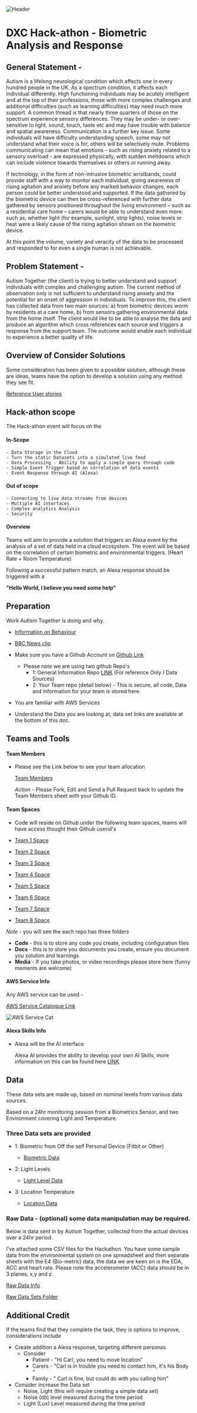 ![Header](./images/header.png)

# DXC Hack-athon - Biometric Analysis and Response

## General Statement -

Autism is a lifelong neurological condition which affects one in every hundred people in the UK. As a spectrum condition, it affects each individual differently. High functioning individuals may be acutely intelligent and at the top of their professions, those with more complex challenges and additional difficulties (such as learning difficulties) may need much more support. A common thread is that nearly three quarters of those on the spectrum experience sensory differences. They may be under- or over-sensitive to light, sound, touch, taste etc and may have trouble with balance and spatial awareness. Communication is a further key issue. Some individuals will have difficulty understanding speech, some may not understand what their voice is for, others will be selectively mute. Problems communicating can mean that emotions – such as rising anxiety related to a sensory overload - are expressed physically, with sudden meltdowns which can include violence towards themselves or others or running away.  

If technology, in the form of non-intrusive biometric wristbands, could provide staff with a way to monitor each individual, giving awareness of rising agitation and anxiety before any marked behavior changes, each person could be better understood and supported. If the data gathered by the biometric device can then be cross-referenced with further data gathered by sensors positioned throughout the living environment – such as a residential care home – carers would be able to understand even more: such as, whether light (for example, sunlight, strip lights), noise levels or heat were a likely cause of the rising agitation shown on the biometric device.

At this point the volume, variety and veracity of the data to be processed and responded to for even a single human is not achievable.


## Problem Statement -

Autism Together (the client) is trying to better understand and support individuals with complex and challenging autism. The current method of observation only is not sufficient to understand rising anxiety and the potential for an onset of aggression in individuals. To improve this, the client has collected data from two main sources: a) from biometric devices worm by residents at a care home, b) from sensors gathering environmental data from the home itself. The client would like to be able to analyse the data and produce an algorithm which cross references each source and triggers a response from the support team. The outcome would enable each individual to experience a better quality of life.

## Overview of Consider Solutions

Some consideration has been given to a possible solution, although these are ideas, teams have the option to develop a solution using any method they see fit.

[Reference User stories](./Data%20Story%20-%20Improve%20Care.md)

## Hack-athon scope

The Hack-athon event will focus on the

#### In-Scope
    - Data Storage in the Cloud
    - Turn the static Datasets into a simulated live feed
    - Data Processing - Ability to apply a simple query through code
    - Simple Event Trigger based on correlation of data events
    - Event Response through AI (Alexa)

#### Out of scope
    - Connecting to live data streams from devices
    - Multiple AI interfaces
    - Complex analytics Analysis
    - Security

#### Overview

Teams will aim to provide a solution that triggers an Alexa event by the analysis of a set of data held in a cloud ecosystem. The event will be based on the correlation of certain biometric and environmental triggers. (Heart Rate + Room Temperature)

Following a successful pattern match, an Alexa response should be triggered with a

  <b>"Hello World, I believe you need some help"</b>

## Preparation

Work Autism Together is doing and why.

- [Information on Behaviour](https://www.autism.org.uk/about/behaviour/meltdowns.aspx)
- [BBC News clip](https://www.bbc.co.uk/news/av/health-44680214/the-watch-that-could-help-manage-severe-autism?SThisFB=)

- Make sure you have a Github Account on [Github Link](https://github.com)  
  - Please note we are using two github Repo's
    - 1: General Information Repo [LINK](https://github.com/ckinson/Autism-Project) (For reference Only / Data Sources)
    - 2: Your Team repo (detail below) - This is secure, all code, Data and information for your team is stored here.
- You are familiar with AWS Services
- Understand the Data you are looking at, data set links are available at the bottom of this doc.


## Teams and Tools

#### Team Members

- Please see the Link below to see your team allocation

  [Team Members](https://github.com/ckinson/Autism-Project/blob/master/docs/teamstructure.md)

  *Action* - Please Fork, Edit and Send a Pull Request back to update the Team Members sheet with your Github ID.

#### Team Spaces
  - Code will reside on  Github under the following team spaces, teams will have access thought their Github userid's

- [Team 1 Space](https://github.com/ckinson/DTC-Hackathon-Team1)
- [Team 2 Space](https://github.com/ckinson/DTC-Hackathon-Team2)
- [Team 3 Space](https://github.com/ckinson/DTC-Hackathon-Team3)
- [Team 4 Space](https://github.com/ckinson/DTC-Hackathon-Team4)
- [Team 5 Space](https://github.com/ckinson/DTC-Hackathon-Team5)
- [Team 6 Space](https://github.com/ckinson/DTC-Hackathon-Team6)
- [Team 7 Space](https://github.com/ckinson/DTC-Hackathon-Team7)
- [Team 8 Space](https://github.com/ckinson/DTC-Hackathon-Team8)

*Note*  - you will see the each repo has three folders

- <b>Code</b> - this is to store any code you create, including configuration files
- <b>Docs</b> - this is to store you documents you create, ensure you document you solution and learnings
- <b>Media</b> - If you take photos, or video recordings please store here (funny moments are welcome)


#### AWS Service Info

Any AWS service can be used -

  [AWS Service Catalogue Link](https://console.aws.amazon.com/console/home?region=us-east-1)

  ![AWS Service Cat](./images/awscat.png)

#### Alexa Skills Info

- Alexa will be the AI interface

    Alexa AI provides the ability to develop your own AI Skills, more information on this can be found here [LINK](https://developer.amazon.com/alexa-skills-kit)

## Data

These data sets are made up, based on nominal levels from various data sources.

Based on a 24hr monitoring session from a Biometrics Sensor, and two Environment covering Light and Temperature.

### Three Data sets are provided

- 1: Biometric from Off the self Personal Device (Fitbit or Other)
    - [Biometric Data](https://github.com/ckinson/Autism-Project/blob/master/Data/Biometrics-Data_Set-24Hrs.csv)

- 2: Light Levels
    - [Light Level Data](https://github.com/ckinson/Autism-Project/blob/master/Data/LightLUX-Data_Set-24Hrs.csv)

- 3: Location Temperature
    - [Location Data](https://github.com/ckinson/Autism-Project/blob/master/Data/RoomTemp-Data_Set-24Hrs.csv)

### Raw Data - (optional) some data manipulation may be required.

 Below is data sent in by Autism Together, collected from the actual devices over a 24hr period.

 I’ve attached some CSV files for the Hackathon. You have some sample data from the environmental system on one spreadsheet and then separate sheets with the E4 (Bio-metric) data, the data we are keen on is the EDA, ACC and heart rate. Please note the accelerometer (ACC) data should be in 3 planes, x,y and z.

 [Raw Data Info](https://github.com/ckinson/Autism-Project/blob/master/Data/Real_Data/info.txt)

 [Raw Data Sets Folder](https://github.com/ckinson/Autism-Project/tree/master/Data/Real_Data)


## Additional Credit

If the teams find that they complete the task, they is options to improve, considerations include

- Create addition a Alexa response, targeting different personas
    - Consider
        - Patient - "Hi Carl, you need to move location"
        - Carers - "Carl is in trouble you need to contact him, it's his Body "
        - Family - " Carl is fine, but could do with you calling him"
- Consider increase the Data set
    - Noise, Light (this will require creating a simple data set)
    - Noise (db) level measured during the time period
    - Light (Lux) Level measured during the time period

